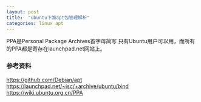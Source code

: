 ```yaml
---
layout: post
title:  "ubuntu下面apt包管理解析"
categories: linux apt
---
```

PPA是Personal Package Archives首字母简写
只有Ubuntu用户可以用，而所有的PPA都是寄存在launchpad.net网站上。

### 参考资料
https://github.com/Debian/apt
https://launchpad.net/~isc/+archive/ubuntu/bind
https://wiki.ubuntu.org.cn/PPA
